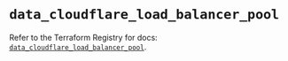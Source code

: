 # `data_cloudflare_load_balancer_pool`

Refer to the Terraform Registry for docs: [`data_cloudflare_load_balancer_pool`](https://registry.terraform.io/providers/cloudflare/cloudflare/5.10.1/docs/data-sources/load_balancer_pool).
